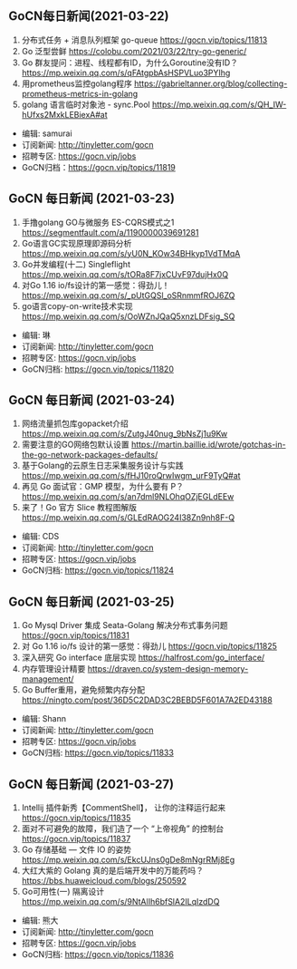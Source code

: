 ## GoCN每日新闻(2021-03-22)

1. 分布式任务 + 消息队列框架 go-queue https://gocn.vip/topics/11813
2. Go 泛型尝鲜 https://colobu.com/2021/03/22/try-go-generic/
3. Go 群友提问：进程、线程都有ID，为什么Goroutine没有ID？https://mp.weixin.qq.com/s/qFAtgpbAsHSPVLuo3PYIhg
4. 用prometheus监控golang程序 https://gabrieltanner.org/blog/collecting-prometheus-metrics-in-golang
5. golang 语言临时对象池 - sync.Pool https://mp.weixin.qq.com/s/QH_IW-hUfxs2MxkLEBiexA#at

- 编辑: samurai
- 订阅新闻: http://tinyletter.com/gocn
- 招聘专区: https://gocn.vip/jobs
- GoCN归档：https://gocn.vip/topics/11819

## GoCN 每日新闻 (2021-03-23)

1. 手撸golang GO与微服务 ES-CQRS模式之1 https://segmentfault.com/a/1190000039691281
2. Go语言GC实现原理即源码分析 https://mp.weixin.qq.com/s/yU0N_KOw34BHkyp1VdTMqA	
3. Go并发编程(十二) Singleflight https://mp.weixin.qq.com/s/tORa8F7jxCUvF97dujHx0Q
4. 对Go 1.16 io/fs设计的第一感觉：得劲儿！ https://mp.weixin.qq.com/s/_pUtGQSl_oSRnmmfROJ6ZQ
5. go语言copy-on-write技术实现 https://mp.weixin.qq.com/s/OoWZnJQaQ5xnzLDFsig_SQ

- 编辑: 琳 
- 订阅新闻: http://tinyletter.com/gocn
- 招聘专区: https://gocn.vip/jobs
- GoCN归档: https://gocn.vip/topics/11820

## GoCN 每日新闻 (2021-03-24)

1. 网络流量抓包库gopacket介绍 https://mp.weixin.qq.com/s/ZutgJ40nug_9bNsZj1u9Kw
2. 需要注意的GO网络包默认设置 https://martin.baillie.id/wrote/gotchas-in-the-go-network-packages-defaults/ 
3. 基于Golang的云原生日志采集服务设计与实践 https://mp.weixin.qq.com/s/fHJ10roQrwIwgm_urF9TyQ#at
4. 再见 Go 面试官：GMP 模型，为什么要有 P？ https://mp.weixin.qq.com/s/an7dml9NLOhqOZjEGLdEEw
5. 来了！Go 官方 Slice 教程图解版 https://mp.weixin.qq.com/s/GLEdRAOG24I38Zn9nh8F-Q

- 编辑: CDS
- 订阅新闻: http://tinyletter.com/gocn
- 招聘专区: https://gocn.vip/jobs
- GoCN归档: https://gocn.vip/topics/11824

## GoCN 每日新闻 (2021-03-25)

1. Go Mysql Driver 集成 Seata-Golang 解决分布式事务问题 https://gocn.vip/topics/11831
2. 对 Go 1.16 io/fs 设计的第一感觉：得劲儿 https://gocn.vip/topics/11825
3. 深入研究 Go interface 底层实现 https://halfrost.com/go_interface/
4. 内存管理设计精要 https://draven.co/system-design-memory-management/
5. Go Buffer重用，避免频繁内存分配 https://ningto.com/post/36D5C2DAD3C2BEBD5F601A7A2ED43188

- 编辑: Shann
- 订阅新闻: http://tinyletter.com/gocn
- 招聘专区: https://gocn.vip/jobs
- GoCN归档: https://gocn.vip/topics/11833

## GoCN 每日新闻 (2021-03-27)

1. Intellij 插件新秀【CommentShell】， 让你的注释运行起来 https://gocn.vip/topics/11835
2. 面对不可避免的故障，我们造了一个 “上帝视角” 的控制台 https://gocn.vip/topics/11837
3. Go 存储基础 — 文件 IO 的姿势 https://mp.weixin.qq.com/s/EkcUJns0gDe8mNgrRMj8Eg
4. 大红大紫的 Golang 真的是后端开发中的万能药吗？ https://bbs.huaweicloud.com/blogs/250592
5. Go可用性(一) 隔离设计 https://mp.weixin.qq.com/s/9NtAlIh6bfSlA2ILqIzdDQ

- 编辑: 熊大
- 订阅新闻: http://tinyletter.com/gocn
- 招聘专区: https://gocn.vip/jobs
- GoCN归档: https://gocn.vip/topics/11836
